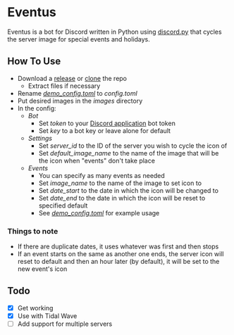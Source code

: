 # Eventus
Eventus is a bot for Discord written in Python using [discord.py](https://github.com/Rapptz/discord.py) that cycles the server image for special events and holidays.

## How To Use
- Download a [release](https://github.com/MiningMark48/EventBot/releases) or [clone](https://github.com/MiningMark48/EventBot/archive/master.zip) the repo
  - Extract files if necessary
- Rename [*demo_config.toml*](https://github.com/MiningMark48/EventBot/blob/master/demo_config.toml) to *config.toml*
- Put desired images in the *images* directory
- In the config:
  - *Bot*
    - Set *token* to your [Discord application](https://discord.com/developers/applications) bot token
    - Set *key* to a bot key or leave alone for default
  - *Settings*
    - Set *server_id* to the ID of the server you wish to cycle the icon of
    - Set *default_image_name* to the name of the image that will be the icon when "events" don't take place
  - *Events*
    - You can specify as many events as needed
    - Set *image_name* to the name of the image to set icon to
    - Set *date_start* to the date in which the icon will be changed to
    - Set *date_end* to the date in which the icon will be reset to specified default
    - See [*demo_config.toml*](https://github.com/MiningMark48/EventBot/blob/master/demo_config.toml) for example usage

### Things to note
- If there are duplicate dates, it uses whatever was first and then stops
- If an event starts on the same as another one ends, the server icon will reset to default and then an hour later (by default), it will be set to the new event's icon

## Todo
- [x] Get working
- [x] Use with Tidal Wave
- [ ] Add support for multiple servers